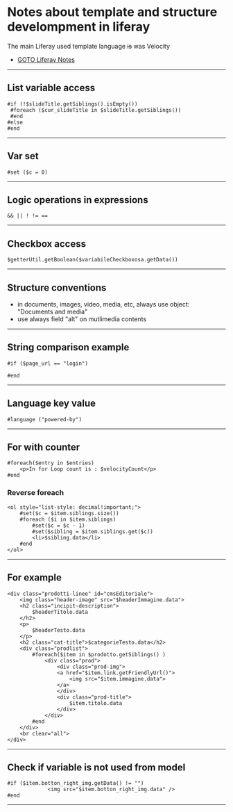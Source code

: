 # Notes about template and structure develompment in liferay

The main Liferay used template language ~~is~~ was Velocity
+ [GOTO Liferay Notes](liferay.md)

---

## List variable access
```
#if (!$slideTitle.getSiblings().isEmpty())
 #foreach ($cur_slideTitle in $slideTitle.getSiblings())
 #end
#else
#end
```

---

## Var set
```
#set ($c = 0)
```

---

## Logic operations in expressions
```
&& || ! != ==
```

---

## Checkbox access
```
$getterUtil.getBoolean($variabileCheckboxosa.getData())
```

---

## Structure conventions
+ in documents, images, video, media, etc, always use object: "Documents and media"
+ use always field "alt" on mutlimedia contents

---

## String comparison example

```velocity
#if ($page_url == "login")

#end
```

---

## Language key value

```velocity
#language ("powered-by")
```

---

## For with counter

```velocity
#foreach($entry in $entries)    
    <p>In for Loop count is : $velocityCount</p>     
#end
```

### Reverse foreach

```velocity
<ol style="list-style: decimal!important;">
    #set($c = $item.siblings.size())
    #foreach ($i in $item.siblings)
        #set($c = $c - 1)
        #set($sibling = $item.siblings.get($c))
        <li>$sibling.data</li>
    #end
</ol>
```

---

## For example

```velocity
<div class="prodotti-linee" id="cmsEditoriale">
    <img class="header-image" src="$headerImmagine.data">
    <h2 class="incipit-description">
        $headerTitolo.data
    </h2>
    <p>
        $headerTesto.data
    </p>
    <h2 class="cat-title">$categorieTesto.data</h2>
    <div class="prodlist">
        #foreach($item in $prodotto.getSiblings() )
            <div class="prod">
                <div class="prod-img">
                <a href="$item.link.getFriendlyUrl()">
                    <img src="$item.immagine.data">
                </a>
                </div>
                <div class="prod-title">
                    $item.titolo.data
                </div>
            </div>
        #end
    </div>
    <br clear="all">
</div>
```

---

## Check if variable is not used from model

```velocity
#if ($item.botton_right_img.getData() != "")
			 <img src="$item.botton_right_img.data" />
#end
```

---
